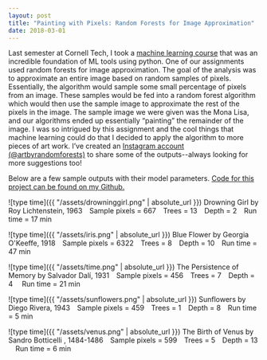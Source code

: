 ```yaml
---
layout: post
title: "Painting with Pixels: Random Forests for Image Approximation"
date: 2018-03-01
---
```


Last semester at Cornell Tech, I took a [machine learning course](https://cornelltech.github.io/cs5785-fall-2017/index.html) that was an incredible foundation of ML tools using python. One of our assignments used random forests for image approximation. The goal of the analysis was to approximate an entire image based on random samples of pixels. Essentially, the algorithm would sample some small percentage of pixels from an image. These samples would be fed into a random forest algorithm which would then use the sample image to approximate the rest of the pixels in the image. The sample image we were given was the Mona Lisa, and our algorithms ended up essentially “painting” the remainder of the image. 
I was so intrigued by this assignment and the cool things that machine learning could do that I decided to apply the algorithm to more pieces of art work. I’ve created an [Instagram account (@artbyrandomforests)](https://instagram.com/artbyrandomforests) to share some of the outputs--always looking for more suggestions too! 

Below are a few sample outputs with their model parameters. [Code for this project can be found on my Github.](https://github.com/ashleyajohn/hockeyData)

![type time]({{ "/assets/drowninggirl.png" | absolute_url }})
Drowning Girl by Roy Lichtenstein, 1963⠀
Sample pixels = 667⠀
Trees = 13⠀
Depth = 2⠀
Run time = 17 min 

![type time]({{ "/assets/iris.png" | absolute_url }})
Blue Flower by Georgia O'Keeffe, 1918⠀
Sample pixels = 6322⠀
Trees = 8⠀
Depth = 10⠀
Run time = 47 min ⠀

![type time]({{ "/assets/time.png" | absolute_url }})
The Persistence of Memory by Salvador Dalí, 1931⠀
Sample pixels = 456⠀
Trees = 7⠀
Depth = 4 ⠀
Run time = 21 min 

![type time]({{ "/assets/sunflowers.png" | absolute_url }})
Sunflowers by Diego Rivera, 1943⠀
Sample pixels = 459⠀
Trees = 1⠀
Depth = 8⠀
Run time = 5 min

![type time]({{ "/assets/venus.png" | absolute_url }})
The Birth of Venus by Sandro Botticelli , 1484-1486⠀
Sample pixels = 599⠀
Trees = 5⠀
Depth = 13 ⠀
Run time = 6 min

